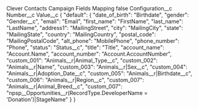 <?xml version="1.0" encoding="UTF-8"?>
<CustomMetadata xmlns="http://soap.sforce.com/2006/04/metadata" xmlns:xsi="http://www.w3.org/2001/XMLSchema-instance" xmlns:xsd="http://www.w3.org/2001/XMLSchema">
    <label>Clever Contacts Campaign Fields Mapping</label>
    <protected>false</protected>
    <values>
        <field>Configuration__c</field>
        <value xsi:nil="true"/>
    </values>
    <values>
        <field>Number__c</field>
        <value xsi:nil="true"/>
    </values>
    <values>
        <field>Value__c</field>
        <value xsi:type="xsd:string">{
  &quot;default&quot;: {
    &quot;date_of_birth&quot;: &quot;Birthdate&quot;,
    &quot;gender&quot;: &quot;Gender__c&quot;,
    &quot;email&quot;: &quot;Email&quot;,
    &quot;first_name&quot;: &quot;FirstName&quot;,
    &quot;last_name&quot;: &quot;LastName&quot;,
    &quot;address1&quot;: &quot;MailingStreet&quot;,
    &quot;city&quot;: &quot;MailingCity&quot;,
    &quot;state&quot;: &quot;MailingState&quot;,
    &quot;country&quot;: &quot;MailingCountry&quot;,
    &quot;postal_code&quot;: &quot;MailingPostalCode&quot;,
    &quot;alt_phone&quot;: &quot;MobilePhone&quot;,
    &quot;phone_number&quot;: &quot;Phone&quot;,
    &quot;status&quot;: &quot;Status__c&quot;,
    &quot;title&quot;: &quot;Title&quot;,
    &quot;account_name&quot;: &quot;Account.Name&quot;,
    &quot;account_number&quot;: &quot;Account.AccountNumber&quot;,
    &quot;custom_001&quot;: &quot;Animals__r|Animal_Type__c&quot;,
    &quot;custom_002&quot;: &quot;Animals__r|Name&quot;,
    &quot;custom_003&quot;: &quot;Animals__r|Sex__c&quot;,
    &quot;custom_004&quot;: &quot;Animals__r|Adoption_Date__c&quot;,
    &quot;custom_005&quot;: &quot;Animals__r|Birthdate__c&quot;,
    &quot;custom_006&quot;: &quot;Animals__r|Region__c&quot;,
    &quot;custom_007&quot;: &quot;Animals__r|Animal_Breed__c&quot;,
    &quot;custom_007&quot;: &quot;npsp__Opportunities__r(RecordType.DeveloperName = &apos;Donation&apos;)|StageName&quot;
  }
}</value>
    </values>
</CustomMetadata>
